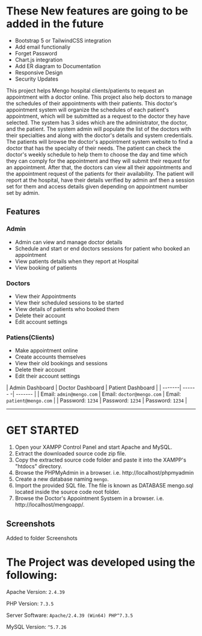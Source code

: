 
# These New features are going to be added in the future
- Bootstrap 5 or TailwindCSS integration
- Add email functionaliy
- Forget Password
- Chart.js integration
- Add ER diagram to Documentation
- Responsive Design
- Security Updates

This project helps Mengo hospital clients/patients to request an appointment with a doctor online. This project  also help doctors to manage the schedules of their appointments with their patients. This doctor's appointment system will organize the schedules of each patient's appointment, which will be submitted as a request to the doctor they have selected. The system has 3 sides which are the administrator, the doctor, and the patient. The system admin will populate the list of the doctors with their specialties and along with the doctor's details and system credentials. The patients will browse the doctor's appointment system website to find a doctor that has the specialty of their needs. The patient can check the doctor's weekly schedule to help them to choose the day and time which they can comply for the appointment and they will submit their request for an appointment. After that, the doctors can view all their appointments and the appointment request of the patients for their availability. The patient will report at the hospital, have their details verified by admin anf then a session set for them and access details given depending on appointment number set by admin.


## Features

### Admin
  
  - Admin can view and manage doctor details    
 - Schedule and start or end doctors sessions for patient who booked an appointment  
- View patients details when they report at Hospital
 - View booking of patients    
    
    
 
 
### Doctors

- View their Appointments
- View their scheduled sessions to be started
- View details of patients who booked them
- Delete their account    
- Edit account settings
    

    
### Patiens(Clients)
  

  - Make appointment online
  - Create accounts themselves
  - View their old bookings and sessions
  - Delete their account
  - Edit their account settings    

    
| Admin Dashboard          | Doctor Dashboard          | Patient Dashboard            |
| -------| ------         -| -------                   |
| Email: `admin@mengo.com` | Email: `doctor@mengo.com` |   Email: `patient@mengo.com` | 
| Password: `1234`         |  Password: `1234`         |  Password: `1234`            |

 
  
-----------------------------------------------


# GET STARTED

1. Open your XAMPP Control Panel and start Apache and MySQL.
2. Extract the downloaded source code zip file.
3. Copy the extracted source code folder and paste it into the XAMPP's "htdocs" directory.
4. Browse the PHPMyAdmin in a browser. i.e. http://localhost/phpmyadmin
5. Create a new database naming `mengo`.
6. Import the provided SQL file. The file is known as DATABASE mengo.sql located inside the source code root folder.
7. Browse the Doctor's Appointment Systsem in a browser. i.e. http://localhost/mengoapp/.


## Screenshots
Added to folder Screenshots

# The Project was developed using the following:

Apache Version: 	`2.4.39`

PHP Version: 		`7.3.5`

Server Software: 	`Apache/2.4.39 (Win64) PHP^7.3.5`

MySQL Version: 		`^5.7.26`
